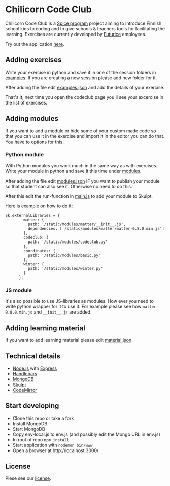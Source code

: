 # Chilicorn Code Club

Chilicorn Code Club is a [Spice program](http://spiceprogram.org/) project aiming to introduce Finnish school kids to coding and to give schools & teachers tools for facilitating the learning. Exercises are currently developed by [Futurice](http://futurice.com/) employees.

Try out the application [here](http://codeclub.chilicorn.org/).

## Adding exercises

Write your exercise in python and save it in one of the session folders in [examples](https://github.com/futurice/PythonInBrowser/blob/master/examples/). If you are creating a new session please add new folder for it.

After adding the file edit [examples.json](https://github.com/futurice/PythonInBrowser/blob/master/examples/examples.json) and add the details of your exercise.

That's it, next time you open the codeclub page you'll see your excercise in the list of exercises.

## Adding modules

If you want to add a module or hide some of your custom made code so that you can use it in the exercise and import it in the editor you can do that. You have to options for this.

### Python module

With Python modules you work much in the same way as with exercises. Write your module in python and save it this time under [modules](https://github.com/futurice/PythonInBrowser/blob/master/public/modules/).

After adding the file edit [modules.json](https://github.com/futurice/PythonInBrowser/blob/master/examples/modules.json) IF you want to publish your module so that student can also see it. Otherwise no need to do this.

After this edit the run-function in [main.js](https://github.com/futurice/PythonInBrowser/blob/master/public/javascripts/main.js) to add your module to Skulpt.

Here is example on how to do it:

```
Sk.externalLibraries = {
        matter: {
          path: '/static/modules/matter/__init__.js',
          dependencies: ['/static/modules/matter/matter-0.8.0.min.js']
        },
        codeclub: {
          path: '/static/modules/codeclub.py'
        },
        coordinates: {
          path: '/static/modules/basic.py'
        },
        winter: {
          path: '/static/modules/winter.py'
        }
      };
```

### JS module

It's also possible to use JS-libraries as modules. How ever you need to write python wrapper for it to use it. For example please see how `matter-0.8.0.min.js` and `__init__.js` are added.

## Adding learning material

If you want to add learning material please edit [material.json](https://github.com/futurice/PythonInBrowser/blob/master/examples/material.json).

## Technical details

* [Node.js](https://nodejs.org/) with [Express](http://expressjs.com/)
* [Handlebars](http://handlebarsjs.com/)
* [MongoDB](https://www.mongodb.org/)
* [Skulpt](http://www.skulpt.org/)
* [CodeMirror](https://codemirror.net/)

## Start developing

* Clone this repo or take a fork
* Install MongoDB
* Start MongoDB
* Copy env-local.js to env.js (and possibly edit the Mongo URL in env.js)
* In root of repo ```npm install```
* Start application with ```nodemon bin/www```
* Open a browser at http://localhost:3000/

## License
Plese see our [license](https://github.com/futurice/PythonInBrowser/blob/master/LICENSE).